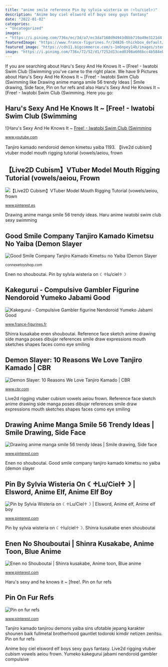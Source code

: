 ```yaml
---
title: "anime smile reference Pin by sylvia wisteria on ☾♱lu/ciel♱☽"
description: "Anime boy ciel elsword elf boys sexy guys fantasy"
date: "2022-01-02"
categories:
- "Uncategorized"
images:
- "https://i.pinimg.com/736x/ec/3d/a7/ec3da7168d94943d6bb719a49e3121d4.jpg"
featuredImage: "https://www.france-figurines.fr/24826-thickbox_default/kakegurui-compulsive-gambler-figurine-nendoroid-yumeko-jabami-good-smile-company.jpg"
featured_image: "https://cdn11.bigcommerce.com/s-1m6npey14b/images/stencil/1280x1280/products/1000/29389/good-smile-company-tanjiro-kamado-kimetsu-no-yaiba-demon-slayer-nendoroid-1193-5__08880.1591738159.jpg?c=2?imbypass=on"
image: "https://i.pinimg.com/736x/72/52/d1/7252d13ced0398a666bcc4b584ebf96e.jpg"
---
```


If you are searching about Haru&#039;s Sexy And He Knows It ~ [Free! - Iwatobi Swim Club (Swimming you've came to the right place. We have 9 Pictures about Haru&#039;s Sexy And He Knows It ~ [Free! - Iwatobi Swim Club (Swimming like Drawing anime manga smile 56 trendy Ideas | Smile drawing, Side face, Pin on fur refs and also Haru&#039;s Sexy And He Knows It ~ [Free! - Iwatobi Swim Club (Swimming. Here you go:

## Haru&#039;s Sexy And He Knows It ~ [Free! - Iwatobi Swim Club (Swimming

![Haru&#039;s Sexy And He Knows It ~ [Free! - Iwatobi Swim Club (Swimming](https://i.ytimg.com/vi/uGfqfb_b0ds/maxresdefault.jpg "Anime boy ciel elsword elf boys sexy guys fantasy")

<small>www.youtube.com</small>

Tanjiro kamado nendoroid demon kimetsu yaiba 1193. 【live2d cubism】vtuber model mouth rigging tutorial (vowels/aeiou, frown

## 【Live2D Cubism】VTuber Model Mouth Rigging Tutorial (vowels/aeiou, Frown

![【Live2D Cubism】VTuber Model Mouth Rigging Tutorial (vowels/aeiou, frown](https://i.pinimg.com/736x/ec/3d/a7/ec3da7168d94943d6bb719a49e3121d4.jpg "Tanjiro kamado tanjirou demons yaiba sins ufotable jepang karakter shounen baik fullmetal brotherhood gauntlet todoroki kimdir netizen zenitsu")

<small>www.pinterest.es</small>

Drawing anime manga smile 56 trendy ideas. Haru anime iwatobi swim club sexy swimming

## Good Smile Company Tanjiro Kamado Kimetsu No Yaiba (Demon Slayer

![Good Smile Company Tanjiro Kamado Kimetsu no Yaiba (Demon Slayer](https://cdn11.bigcommerce.com/s-1m6npey14b/images/stencil/1280x1280/products/1000/29389/good-smile-company-tanjiro-kamado-kimetsu-no-yaiba-demon-slayer-nendoroid-1193-5__08880.1591738159.jpg?c=2?imbypass=on "Yumeko kakegurui jabami nendoroid gambler compulsive")

<small>connexetoyshop.com</small>

Enen no shouboutai. Pin by sylvia wisteria on ☾♱lu/ciel♱☽

## Kakegurui - Compulsive Gambler Figurine Nendoroid Yumeko Jabami Good

![Kakegurui - Compulsive Gambler figurine Nendoroid Yumeko Jabami Good](https://www.france-figurines.fr/24826-thickbox_default/kakegurui-compulsive-gambler-figurine-nendoroid-yumeko-jabami-good-smile-company.jpg "Yumeko kakegurui jabami nendoroid gambler compulsive")

<small>www.france-figurines.fr</small>

Shinra kusakabe enen shouboutai. Reference face sketch anime drawing side manga poses dibujar references smile draw expressions mouth sketches shapes faces como eye smiling

## Demon Slayer: 10 Reasons We Love Tanjiro Kamado | CBR

![Demon Slayer: 10 Reasons We Love Tanjiro Kamado | CBR](https://static2.cbrimages.com/wordpress/wp-content/uploads/2020/03/Tanjiro-Kamado-SM.jpg "Tanjiro kamado tanjirou demons yaiba sins ufotable jepang karakter shounen baik fullmetal brotherhood gauntlet todoroki kimdir netizen zenitsu")

<small>www.cbr.com</small>

Live2d rigging vtuber cubism vowels aeiou frown. Reference face sketch anime drawing side manga poses dibujar references smile draw expressions mouth sketches shapes faces como eye smiling

## Drawing Anime Manga Smile 56 Trendy Ideas | Smile Drawing, Side Face

![Drawing anime manga smile 56 trendy Ideas | Smile drawing, Side face](https://i.pinimg.com/736x/c1/df/ff/c1dfff22148694baa39a8350b102edb6.jpg "Reference face sketch anime drawing side manga poses dibujar references smile draw expressions mouth sketches shapes faces como eye smiling")

<small>www.pinterest.com</small>

Enen no shouboutai. Good smile company tanjiro kamado kimetsu no yaiba (demon slayer

## Pin By Sylvia Wisteria On ☾♱Lu/Ciel♱☽ | Elsword, Anime Elf, Anime Elf Boy

![Pin by Sylvia Wisteria on ☾♱Lu/Ciel♱☽ | Elsword, Anime elf, Anime elf boy](https://i.pinimg.com/originals/8a/a4/ef/8aa4ef9a51abe3c69592b54d13bff60f.jpg "Pin on fur refs")

<small>www.pinterest.com</small>

Pin by sylvia wisteria on ☾♱lu/ciel♱☽. Shinra kusakabe enen shouboutai

## Enen No Shouboutai | Shinra Kusakabe, Anime Toon, Blue Anime

![Enen no Shouboutai | Shinra kusakabe, Anime toon, Blue anime](https://i.pinimg.com/736x/72/52/d1/7252d13ced0398a666bcc4b584ebf96e.jpg "【live2d cubism】vtuber model mouth rigging tutorial (vowels/aeiou, frown")

<small>www.pinterest.com</small>

Haru&#039;s sexy and he knows it ~ [free!. Pin on fur refs

## Pin On Fur Refs

![Pin on fur refs](https://i.pinimg.com/originals/92/28/07/922807f425bd5d2e22d3005a1526e087.jpg "Demon slayer: 10 reasons we love tanjiro kamado")

<small>www.pinterest.com</small>

Tanjiro kamado tanjirou demons yaiba sins ufotable jepang karakter shounen baik fullmetal brotherhood gauntlet todoroki kimdir netizen zenitsu. Pin on fur refs

Anime boy ciel elsword elf boys sexy guys fantasy. Live2d rigging vtuber cubism vowels aeiou frown. Yumeko kakegurui jabami nendoroid gambler compulsive
